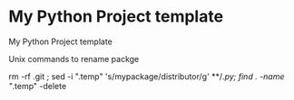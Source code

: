 My Python Project template
=======================

My Python Project template


Unix commands to rename packge

rm -rf .git ; sed -i ".temp" 's/mypackage/distributor/g' **/*.py; find . -name "*.temp" -delete
